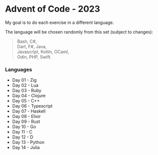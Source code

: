 # Advent of Code - 2023

My goal is to do each exercise in a different language.

The language will be chosen randomly from this set (subject to changes): 
> Bash, C#, <br>
> Dart, F#, Java, <br>
> Javascript, Kotlin, OCaml, <br>
> Odin, PHP, Swift. <br>

### Languages
- Day 01 - Zig
- Day 02 - Lua
- Day 03 - Ruby
- Day 04 - Clojure
- Day 05 - C++
- Day 06 - Typescript
- Day 07 - Haskell
- Day 08 - Elixir
- Day 09 - Rust
- Day 10 - Go
- Day 11 - C
- Day 12 - D
- Day 13 - Python
- Day 14 - Julia

